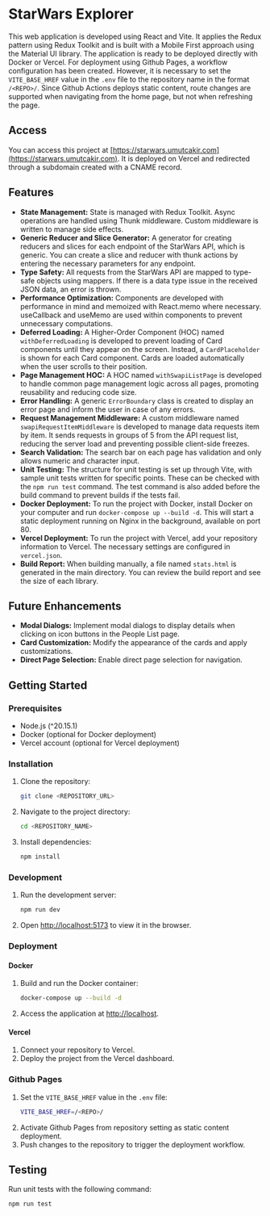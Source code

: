 # StarWars Explorer

This web application is developed using React and Vite. It applies the Redux pattern using Redux Toolkit and is built with a Mobile First approach using the Material UI library. The application is ready to be deployed directly with Docker or Vercel. For deployment using Github Pages, a workflow configuration has been created. However, it is necessary to set the `VITE_BASE_HREF` value in the `.env` file to the repository name in the format `/<REPO>/`. Since Github Actions deploys static content, route changes are supported when navigating from the home page, but not when refreshing the page.

## Access

You can access this project at [https://starwars.umutcakir.com](https://starwars.umutcakir.com). It is deployed on Vercel and redirected through a subdomain created with a CNAME record.

## Features

- **State Management:** State is managed with Redux Toolkit. Async operations are handled using Thunk middleware. Custom middleware is written to manage side effects.
- **Generic Reducer and Slice Generator:** A generator for creating reducers and slices for each endpoint of the StarWars API, which is generic. You can create a slice and reducer with thunk actions by entering the necessary parameters for any endpoint.
- **Type Safety:** All requests from the StarWars API are mapped to type-safe objects using mappers. If there is a data type issue in the received JSON data, an error is thrown.
- **Performance Optimization:** Components are developed with performance in mind and memoized with React.memo where necessary. useCallback and useMemo are used within components to prevent unnecessary computations.
- **Deferred Loading:** A Higher-Order Component (HOC) named `withDeferredLoading` is developed to prevent loading of Card components until they appear on the screen. Instead, a `CardPlaceholder` is shown for each Card component. Cards are loaded automatically when the user scrolls to their position.
- **Page Management HOC:** A HOC named `withSwapiListPage` is developed to handle common page management logic across all pages, promoting reusability and reducing code size.
- **Error Handling:** A generic `ErrorBoundary` class is created to display an error page and inform the user in case of any errors.
- **Request Management Middleware:** A custom middleware named `swapiRequestItemMiddleware` is developed to manage data requests item by item. It sends requests in groups of 5 from the API request list, reducing the server load and preventing possible client-side freezes.
- **Search Validation:** The search bar on each page has validation and only allows numeric and character input.
- **Unit Testing:** The structure for unit testing is set up through Vite, with sample unit tests written for specific points. These can be checked with the `npm run test` command. The test command is also added before the build command to prevent builds if the tests fail.
- **Docker Deployment:** To run the project with Docker, install Docker on your computer and run `docker-compose up --build -d`. This will start a static deployment running on Nginx in the background, available on port 80.
- **Vercel Deployment:** To run the project with Vercel, add your repository information to Vercel. The necessary settings are configured in `vercel.json`.
- **Build Report:** When building manually, a file named `stats.html` is generated in the main directory. You can review the build report and see the size of each library.

## Future Enhancements

- **Modal Dialogs:** Implement modal dialogs to display details when clicking on icon buttons in the People List page.
- **Card Customization:** Modify the appearance of the cards and apply customizations.
- **Direct Page Selection:** Enable direct page selection for navigation.

## Getting Started

### Prerequisites

- Node.js (^20.15.1)
- Docker (optional for Docker deployment)
- Vercel account (optional for Vercel deployment)

### Installation

1. Clone the repository:
    ```sh
    git clone <REPOSITORY_URL>
    ```
2. Navigate to the project directory:
    ```sh
    cd <REPOSITORY_NAME>
    ```
3. Install dependencies:
    ```sh
    npm install
    ```

### Development

1. Run the development server:
    ```sh
    npm run dev
    ```
2. Open [http://localhost:5173](http://localhost:5173) to view it in the browser.

### Deployment

#### Docker

1. Build and run the Docker container:
    ```sh
    docker-compose up --build -d
    ```
2. Access the application at [http://localhost](http://localhost).

#### Vercel

1. Connect your repository to Vercel.
2. Deploy the project from the Vercel dashboard.

### Github Pages

1. Set the `VITE_BASE_HREF` value in the `.env` file:
    ```sh
    VITE_BASE_HREF=/<REPO>/
    ```
2. Activate Github Pages from repository setting as static content deployment.
3. Push changes to the repository to trigger the deployment workflow.

## Testing

Run unit tests with the following command:
```sh
npm run test
